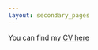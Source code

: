 ```yaml
---
layout: secondary_pages
---
```



You can find my [CV here](/assets/VanessaVillanuevaCollaoCV_Jan_29_2025.pdf)
